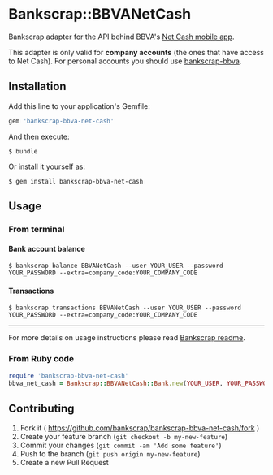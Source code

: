 # Bankscrap::BBVANetCash

Bankscrap adapter for the API behind BBVA's [Net Cash mobile app](https://play.google.com/store/apps/details?id=com.bbva.netcash).

This adapter is only valid for **company accounts** (the ones that have access to Net Cash). For personal accounts 
you should use [bankscrap-bbva](https://github.com/bankscrap/bankscrap-bbva).

## Installation

Add this line to your application's Gemfile:

```ruby
gem 'bankscrap-bbva-net-cash'
```

And then execute:

    $ bundle

Or install it yourself as:

    $ gem install bankscrap-bbva-net-cash

## Usage

### From terminal
#### Bank account balance

    $ bankscrap balance BBVANetCash --user YOUR_USER --password YOUR_PASSWORD --extra=company_code:YOUR_COMPANY_CODE


#### Transactions

    $ bankscrap transactions BBVANetCash --user YOUR_USER --password YOUR_PASSWORD --extra=company_code:YOUR_COMPANY_CODE

---

For more details on usage instructions please read [Bankscrap readme](https://github.com/bankscrap/bankscrap/#usage).

### From Ruby code


```ruby
require 'bankscrap-bbva-net-cash'
bbva_net_cash = Bankscrap::BBVANetCash::Bank.new(YOUR_USER, YOUR_PASSWORD, extra_args: {company_code: YOUR_COMPANY_CODE})
```


## Contributing

1. Fork it ( https://github.com/bankscrap/bankscrap-bbva-net-cash/fork )
2. Create your feature branch (`git checkout -b my-new-feature`)
3. Commit your changes (`git commit -am 'Add some feature'`)
4. Push to the branch (`git push origin my-new-feature`)
5. Create a new Pull Request
